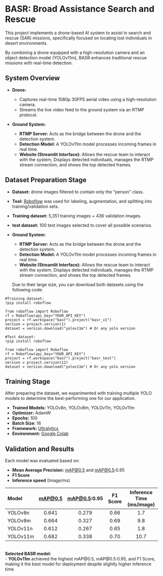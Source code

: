 <h1>BASR: Broad Assistance Search and Rescue</h1>

This project implements a drone-based AI system to assist in search and rescue (SAR) missions, specifically focused on locating lost individuals in desert environments.

By combining a drone equipped with a high-resolution camera and an object detection model (YOLOv11m), BASR enhances traditional rescue missions with real-time detection.

<h2>System Overview</h2>

- <b>Drone:</b><br>
   - Captures real-time 1080p 30FPS aerial video using a high-resolution camera.<br>
   - Streams the live video feed to the ground system via an RTMP protocol.<br>
   
- <b>Ground System:</b><br>
  - <b>RTMP Server:</b> Acts as the bridge between the drone and the detection system.<br>
  - <b>Detection Model:</b> A YOLOv11m model processes incoming frames in real time.<br>
  - <b>Website (Streamlit Interface):</b> Allows the rescue team to interact with the system, Displays detected individuals, manages the RTMP stream connection, and shows the top detected frames.<br>

<h2>Dataset Preparation Stage</h2>

- <b>Dataset:</b> drone images filtered to contain only the "person" class.<br>
- <b>Tool:</b> <a href="https://app.roboflow.com">Roboflow</a> was used for labeling, augmentation, and splitting into training/validation sets.<br>
- <b>Training dataset:</b> 5,351 training images + 436 validation images.<br>
- <b>test dataset:</b> 100 test images selected to cover all possible scenarios.<br>
   
- <b>Ground System:</b><br>
  - <b>RTMP Server:</b> Acts as the bridge between the drone and the detection system.<br>
  - <b>Detection Model:</b> A YOLOv11m model processes incoming frames in real time.<br>
  - <b>Website (Streamlit Interface):</b> Allows the rescue team to interact with the system, Displays detected individuals, manages the RTMP stream connection, and shows the top detected frames.<br>
  
  Due to their large size, you can download both datasets using the following code:
  
```
#Training dataset:
!pip install roboflow

from roboflow import Roboflow
rf = Roboflow(api_key="YOUR_API_KEY")
project = rf.workspace("basr").project("basr_v1")
version = project.version(1)
dataset = version.download("yolov11m") # Or any yolo version

#Test dataset:
!pip install roboflow

from roboflow import Roboflow
rf = Roboflow(api_key="YOUR_API_KEY")
project = rf.workspace("basr").project("basr_test")
version = project.version(12)
dataset = version.download("yolov11m") # Or any yolo version
```

<h2>Training Stage</h2>
After preparing the dataset, we experimented with training multiple YOLO models to determine the best-performing one for our application.

- <b>Trained Models:</b> YOLOv8n, YOLOv8m, YOLOv11n, YOLOv11m<br>
- <b>Optimizer:</b> AdamW<br>
- <b>Epochs:</b> 100<br>
- <b>Batch Size:</b> 16<br>
- <b>Framework:</b> <a href="https://docs.ultralytics.com">Ultralytics</a><br>
- <b>Environment:</b> <a href="https://colab.research.google.com">Google Colab</a><br>

<h2>Validation and Results</h2>

Each model was evaluated based on:<br>
- <b>Mean Average Precision:</b> mAP@0.5 and mAP@0.5:0.95<br>
- <b>F1 Score</b><br>
- <b>Inference speed</b> (Image/ms)<br>



| Model    | mAP@0.5 | mAP@0.5:0.95 | F1 Score | Inference Time (ms/image) |
|:---------|:-------:|:------------:|:--------:|:-------------------------:|
| YOLOv8n  |  0.641  |     0.279    |   0.66   |           1.7             |
| YOLOv8m  |  0.664  |     0.327    |   0.69   |           9.8             |
| YOLOv11n |  0.612  |     0.267    |   0.65   |           1.8             |
| YOLOv11m |  0.682  |     0.338    |   0.70   |          10.7    

<br>
<b>Selected BASR model:</b><br>
   - <b>YOLOv11m</b> achieved the highest mAP@0.5, mAP@0.5:0.95, and F1 Score, making it the best model for deployment despite slightly higher inference time.

